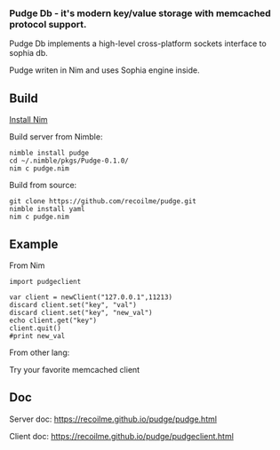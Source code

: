 ### Pudge Db - it's modern key/value storage with memcached protocol support.

Pudge Db implements a high-level cross-platform sockets interface to sophia db.

Pudge writen in Nim and uses Sophia engine inside.

## Build
[Install Nim](http://nim-lang.org)

Build server from Nimble:
```
nimble install pudge
cd ~/.nimble/pkgs/Pudge-0.1.0/
nim c pudge.nim
```
Build from source:
```
git clone https://github.com/recoilme/pudge.git
nimble install yaml
nim c pudge.nim
```
## Example
From Nim
```
import pudgeclient

var client = newClient("127.0.0.1",11213)
discard client.set("key", "val")
discard client.set("key", "new_val")
echo client.get("key")
client.quit()
#print new_val
```
From other lang:

Try your favorite memcached client

## Doc

Server doc: https://recoilme.github.io/pudge/pudge.html

Client doc: https://recoilme.github.io/pudge/pudgeclient.html